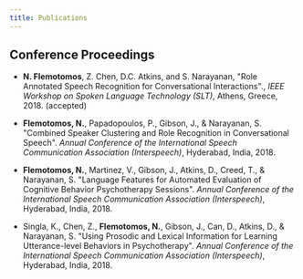 ```yaml
---
title: Publications
---
```


## Conference Proceedings

* __N. Flemotomos__, Z. Chen, D.C. Atkins, and S. Narayanan, "Role Annotated Speech Recognition for Conversational Interactions"., *IEEE Workshop on Spoken Language Technology (SLT)*, Athens, Greece, 2018. (accepted)

* __Flemotomos, N.__, Papadopoulos, P., Gibson, J., & Narayanan, S. "Combined Speaker Clustering and Role Recognition in Conversational Speech". *Annual Conference of the International Speech Communication Association (Interspeech)*, Hyderabad, India, 2018.

* __Flemotomos, N.__, Martinez, V., Gibson, J., Atkins, D., Creed, T., & Narayanan, S. "Language Features for Automated Evaluation of Cognitive Behavior Psychotherapy Sessions". *Annual Conference of the International Speech Communication Association (Interspeech)*, Hyderabad, India, 2018.

* Singla, K., Chen, Z., __Flemotomos, N.__, Gibson, J., Can, D., Atkins, D., & Narayanan, S. "Using Prosodic and Lexical Information for Learning Utterance-level Behaviors in Psychotherapy". *Annual Conference of the International Speech Communication Association (Interspeech)*, Hyderabad, India, 2018.
